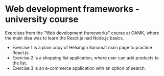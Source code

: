 # Web development frameworks - university course

Exercises from the "Web development frameworks" course at OAMK, where the main idea was to learn the React.js nad Node.js basics.

- Exercise 1 is a plain copy of Helsingin Sanomat main page to practice React.js.
- Exercise 2 is a shopping list application, where user can add products to the list.
- Exercise 3 is an e-commerce application with an option of search. 
